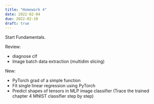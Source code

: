 ```yaml
---
title: "Homework 4"
date: 2022-02-04
due: 2022-02-10
draft: true
---
```


Start Fundamentals.

Review:

- diagnose clf
- Image batch data extraction (multidim slicing)

New:

- PyTorch grad of a simple function
- Fit single linear regression using PyTorch
- Predict shapes of tensors in MLP image classifier (Trace the trained chapter 4 MNIST classifier step by step)

<!-- - Repeat Lab 4 but using backprop
  - manual
  - PyTorch's
  - Use MAE instead
- Extend to basis functions -->

